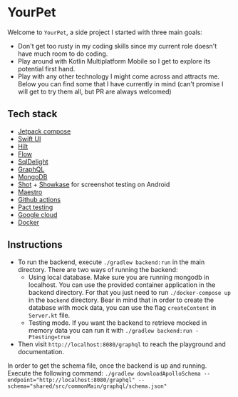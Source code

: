 # YourPet

Welcome to `YourPet`, a side project I started with three main goals:

- Don't get too rusty in my coding skills since my current role doesn't have much room to do coding.
- Play around with Kotlin Multiplatform Mobile so I get to explore its potential first hand.
- Play with any other technology I might come across and attracts me. Below you can find some that I
  have currently in mind (can't promise I will get to try them all, but PR are always welcomed)

## Tech stack

- [Jetpack compose](https://developer.android.com/jetpack/compose)
- [Swift UI](https://developer.apple.com/xcode/swiftui/)
- [Hilt](https://developer.android.com/training/dependency-injection/hilt-android)
- [Flow](https://developer.android.com/kotlin/flow)
- [SqlDelight](https://github.com/cashapp/sqldelight)
- [GraphQL](https://graphql.org/)
- [MongoDB](https://www.mongodb.com/)
- [Shot](https://github.com/pedrovgs/Shot) + [Showkase](https://github.com/airbnb/Showkase) for
  screenshot testing on Android
- [Maestro](https://maestro.mobile.dev/)
- [Github actions](https://github.com/features/actions)
- [Pact testing](https://pactflow.io/)
- [Google cloud](https://cloud.google.com/)
- [Docker](https://www.docker.com/)

## Instructions

- To run the backend, execute `./gradlew backend:run` in the main directory. There are two ways of
running the backend:
  - Using local database. Make sure you are running mongodb in localhost. You can use the provided 
  container application in the backend directory.
For that you just need to run `./docker-compose up` in the `backend` directory. Bear in mind that in
  order to create the database with mock data, you can use the flag `createContent` in `Server.kt` file.
  - Testing mode. If you want the backend to retrieve mocked in memory data you can run it with
  `./gradlew backend:run -Ptesting=true`
- Then visit `http://localhost:8080/graphql` to reach the playground and documentation.

In order to get the schema file, once the backend is up and running. Execute the following command:
```./gradlew downloadApolloSchema --endpoint="http://localhost:8080/graphql" --schema="shared/src/commonMain/graphql/schema.json"```
